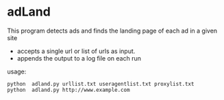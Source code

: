 # adLand
This program detects ads and finds the landing page of each ad in a given site
- accepts a single url or list of urls as input.
- appends the output to a log file on each run

usage:

``` {r, engine='bash', count_lines}
python  adland.py urllist.txt useragentlist.txt proxylist.txt
python  adland.py http://www.example.com
```
